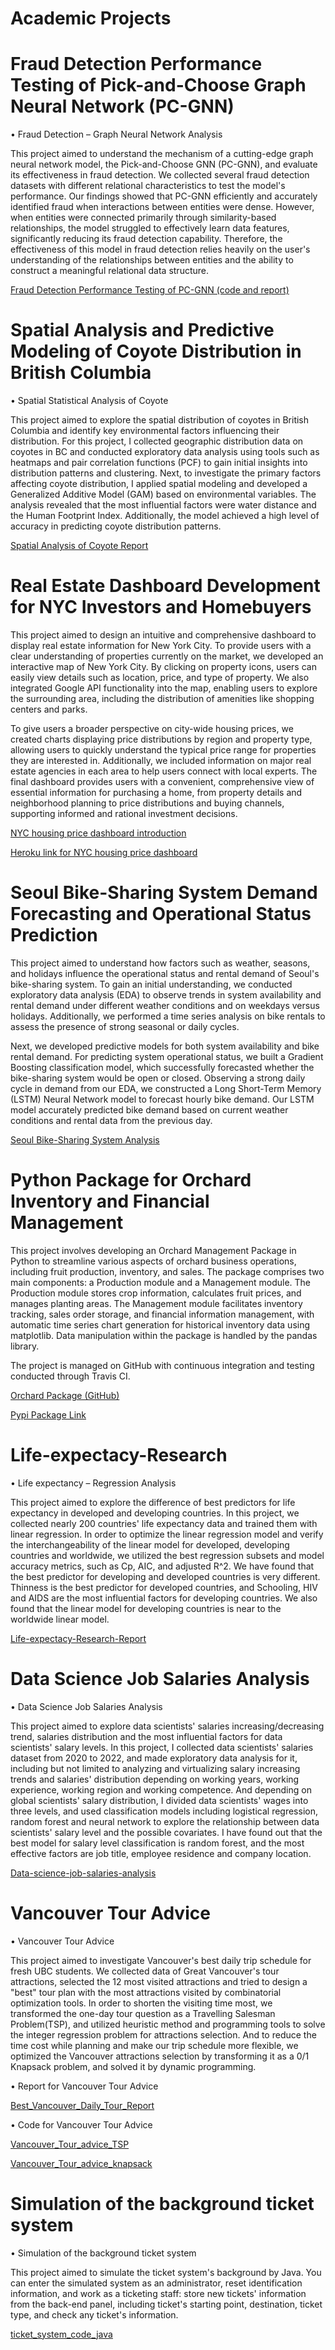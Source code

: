 # Academic Projects 

# Fraud Detection Performance Testing of Pick-and-Choose Graph Neural Network (PC-GNN)
•	Fraud Detection – Graph Neural Network Analysis

This project aimed to understand the mechanism of a cutting-edge graph neural network model, the Pick-and-Choose GNN (PC-GNN), and evaluate its effectiveness in fraud detection. We collected several fraud detection datasets with different relational characteristics to test the model's performance. Our findings showed that PC-GNN efficiently and accurately identified fraud when interactions between entities were dense. However, when entities were connected primarily through similarity-based relationships, the model struggled to effectively learn data features, significantly reducing its fraud detection capability. Therefore, the effectiveness of this model in fraud detection relies heavily on the user's understanding of the relationships between entities and the ability to construct a meaningful relational data structure.

[Fraud Detection Performance Testing of PC-GNN (code and report)](https://github.com/YahanCong/data586_pcgnn.git)

# Spatial Analysis and Predictive Modeling of Coyote Distribution in British Columbia     
•	Spatial Statistical Analysis of Coyote

This project aimed to explore the spatial distribution of coyotes in British Columbia and identify key environmental factors influencing their distribution. For this project, I collected geographic distribution data on coyotes in BC and conducted exploratory data analysis using tools such as heatmaps and pair correlation functions (PCF) to gain initial insights into distribution patterns and clustering. Next, to investigate the primary factors affecting coyote distribution, I applied spatial modeling and developed a Generalized Additive Model (GAM) based on environmental variables. The analysis revealed that the most influential factors were water distance and the Human Footprint Index. Additionally, the model achieved a high level of accuracy in predicting coyote distribution patterns.

[Spatial Analysis of Coyote Report](https://github.com/YahanCong/data589project/blob/main/DATA589_Project_Spatial_Analysis_of_Coyotes.pdf)

# Real Estate Dashboard Development for NYC Investors and Homebuyers

This project aimed to design an intuitive and comprehensive dashboard to display real estate information for New York City. To provide users with a clear understanding of properties currently on the market, we developed an interactive map of New York City. By clicking on property icons, users can easily view details such as location, price, and type of property. We also integrated Google API functionality into the map, enabling users to explore the surrounding area, including the distribution of amenities like shopping centers and parks.

To give users a broader perspective on city-wide housing prices, we created charts displaying price distributions by region and property type, allowing users to quickly understand the typical price range for properties they are interested in. Additionally, we included information on major real estate agencies in each area to help users connect with local experts. The final dashboard provides users with a convenient, comprehensive view of essential information for purchasing a home, from property details and neighborhood planning to price distributions and buying channels, supporting informed and rational investment decisions.

[NYC housing price dashboard introduction](https://github.com/erinkhc/NYC-housing-price)

[Heroku link for NYC housing price dashboard](https://nyc-b429e9209531.herokuapp.com/)

# Seoul Bike-Sharing System Demand Forecasting and Operational Status Prediction

This project aimed to understand how factors such as weather, seasons, and holidays influence the operational status and rental demand of Seoul's bike-sharing system. To gain an initial understanding, we conducted exploratory data analysis (EDA) to observe trends in system availability and rental demand under different weather conditions and on weekdays versus holidays. Additionally, we performed a time series analysis on bike rentals to assess the presence of strong seasonal or daily cycles.

Next, we developed predictive models for both system availability and bike rental demand. For predicting system operational status, we built a Gradient Boosting classification model, which successfully forecasted whether the bike-sharing system would be open or closed. Observing a strong daily cycle in demand from our EDA, we constructed a Long Short-Term Memory (LSTM) Neural Network model to forecast hourly bike demand. Our LSTM model accurately predicted bike demand based on current weather conditions and rental data from the previous day.

[Seoul Bike-Sharing System Analysis](https://github.com/Isawsomethingb4/Seoul-Bike-Sharing-Demand-Analysis.git)

# Python Package for Orchard Inventory and Financial Management

This project involves developing an Orchard Management Package in Python to streamline various aspects of orchard business operations, including fruit production, inventory, and sales. The package comprises two main components: a Production module and a Management module. The Production module stores crop information, calculates fruit prices, and manages planting areas. The Management module facilitates inventory tracking, sales order storage, and financial information management, with automatic time series chart generation for historical inventory data using matplotlib. Data manipulation within the package is handled by the pandas library.

The project is managed on GitHub with continuous integration and testing conducted through Travis CI.

[Orchard Package (GitHub)](https://github.com/YahanCong/data533_project3.git)

[Pypi Package Link](https://pypi.org/project/orchardmanagementCL/)

# Life-expectacy-Research

•	Life expectancy – Regression Analysis


This project aimed to explore the difference of best predictors for life expectancy in developed and developing countries. In this project, we collected nearly 200 countries' life expectancy data and trained them with linear regression. In order to optimize the linear regression model and verify the interchangeability of the linear model for developed, developing countries and worldwide, we utilized the best regression subsets and model accuracy metrics, such as Cp, AIC, and adjusted R^2. We have found that the best predictor for developing and developed countries is very different. Thinness is the best predictor for developed countries, and Schooling, HIV and AIDS are the most influential factors for developing countries. We also found that the linear model for developing countries is near to the worldwide linear model.

[Life-expectacy-Research-Report](https://github.com/YahanCong/Life-expectacy-Research/blob/7fc8dc2b411a7fbdbfff55b4fe4b644ab127cd2d/Final%20report,%20STAT306.pdf)


# Data Science Job Salaries Analysis

•	Data Science Job Salaries Analysis

This project aimed to explore data scientists' salaries increasing/decreasing trend, salaries distribution and the most influential factors for data scientists' salary levels. In this project, I collected data scientists' salaries dataset from 2020 to 2022, and made exploratory data analysis for it, including but not limited to analyzing and virtualizing salary increasing trends and salaries' distribution depending on working years, working experience, working region and working competence. And depending on global scientists' salary distribution, I divided data scientists' wages into three levels, and used classification models including logistical regression, random forest and neural network to explore the relationship between data scientists' salary level and the possible covariates. I have found out that the best model for salary level classification is random forest, and the most effective factors are job title, employee residence and company location. 

[Data-science-job-salaries-analysis](https://github.com/YahanCong/Life-expectacy-Research/blob/0bb9592f6a93f4be3205fe0cd986c022ce639b2a/econ%20323%20final%20project.ipynb)


#	Vancouver Tour Advice

•	Vancouver Tour Advice

This project aimed to investigate Vancouver's best daily trip schedule for fresh UBC students. We collected data of Great Vancouver's tour attractions, selected the 12 most visited attractions and tried to design a "best" tour plan with the most attractions visited by combinatorial optimization tools. In order to shorten the visiting time most, we transformed the one-day tour question as a Travelling Salesman Problem(TSP), and utilized heuristic method and programming tools to solve the integer regression problem for attractions selection. And to reduce the time cost while planning and make our trip schedule more flexible, we optimized the Vancouver attractions selection by transforming it as a 0/1 Knapsack problem, and solved it by dynamic programming.

•	Report for Vancouver Tour Advice

[Best_Vancouver_Daily_Tour_Report](https://github.com/YahanCong/Research_experience/blob/5d648bf061e739b3e98b08db75dfaf5e1155ecba/Best_Vancouver_Daily_Tour.pdf)

•	Code for Vancouver Tour Advice

[Vancouver_Tour_advice_TSP](https://github.com/YahanCong/Research_experience/blob/a4a1431e4eae5503903475fb8a8eaa58c89d3718/Best_vancouver_tour_TSP.ipynb)

[Vancouver_Tour_advice_knapsack](https://github.com/YahanCong/Research_experience/blob/bd4d4f3ccea5c548939840662bb0373ac65f1140/Best_vancouver_tour_knapsack.ipynb)

# Simulation of the background ticket system

•	Simulation of the background ticket system

This project aimed to simulate the ticket system's background by Java. You can enter the simulated system as an administrator, reset identification information, and work as a ticketing staff: store new tickets' information from the back-end panel, including ticket's starting point, destination, ticket type, and check any ticket's information. 

[ticket_system_code_java](https://github.com/YahanCong/Simulation-of-the-background-ticket-system.git)
